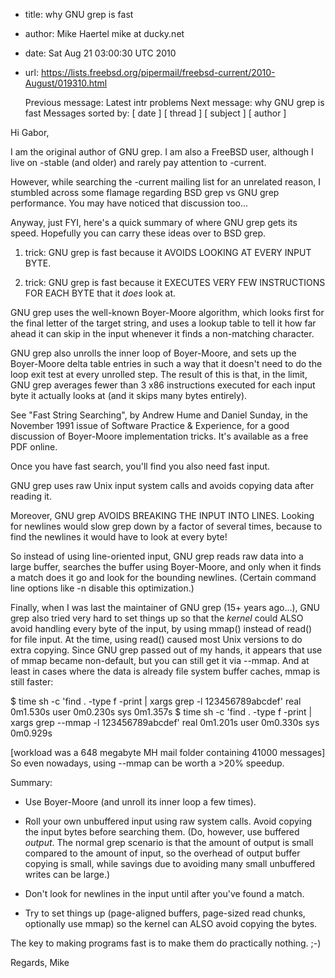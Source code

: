 * title: why GNU grep is fast
* author: Mike Haertel mike at ducky.net
* date: Sat Aug 21 03:00:30 UTC 2010
* url: https://lists.freebsd.org/pipermail/freebsd-current/2010-August/019310.html

    Previous message: Latest intr problems
    Next message: why GNU grep is fast
    Messages sorted by: [ date ] [ thread ] [ subject ] [ author ]

Hi Gabor,

I am the original author of GNU grep.  I am also a FreeBSD user,
although I live on -stable (and older) and rarely pay attention
to -current.

However, while searching the -current mailing list for an unrelated
reason, I stumbled across some flamage regarding BSD grep vs GNU grep
performance.  You may have noticed that discussion too...

Anyway, just FYI, here's a quick summary of where GNU grep gets
its speed.  Hopefully you can carry these ideas over to BSD grep.

1. trick: GNU grep is fast because it AVOIDS LOOKING AT
EVERY INPUT BYTE.

2. trick: GNU grep is fast because it EXECUTES VERY FEW
INSTRUCTIONS FOR EACH BYTE that it *does* look at.

GNU grep uses the well-known Boyer-Moore algorithm, which looks
first for the final letter of the target string, and uses a lookup
table to tell it how far ahead it can skip in the input whenever
it finds a non-matching character.

GNU grep also unrolls the inner loop of Boyer-Moore, and sets up
the Boyer-Moore delta table entries in such a way that it doesn't
need to do the loop exit test at every unrolled step.  The result
of this is that, in the limit, GNU grep averages fewer than 3 x86
instructions executed for each input byte it actually looks at
(and it skips many bytes entirely).

See "Fast String Searching", by Andrew Hume and Daniel Sunday,
in the November 1991 issue of Software Practice & Experience, for
a good discussion of Boyer-Moore implementation tricks.  It's
available as a free PDF online.

Once you have fast search, you'll find you also need fast input.

GNU grep uses raw Unix input system calls and avoids copying data
after reading it.

Moreover, GNU grep AVOIDS BREAKING THE INPUT INTO LINES.  Looking
for newlines would slow grep down by a factor of several times,
because to find the newlines it would have to look at every byte!

So instead of using line-oriented input, GNU grep reads raw data into
a large buffer, searches the buffer using Boyer-Moore, and only when
it finds a match does it go and look for the bounding newlines.
(Certain command line options like -n disable this optimization.)

Finally, when I was last the maintainer of GNU grep (15+ years ago...),
GNU grep also tried very hard to set things up so that the *kernel*
could ALSO avoid handling every byte of the input, by using mmap()
instead of read() for file input.  At the time, using read() caused
most Unix versions to do extra copying.  Since GNU grep passed out
of my hands, it appears that use of mmap became non-default, but you
can still get it via --mmap.  And at least in cases where the data
is already file system buffer caches, mmap is still faster:

  $ time sh -c 'find . -type f -print | xargs grep -l 123456789abcdef'
  real	0m1.530s
  user	0m0.230s
  sys	0m1.357s
  $ time sh -c 'find . -type f -print | xargs grep --mmap -l 123456789abcdef'
  real	0m1.201s
  user	0m0.330s
  sys	0m0.929s

[workload was a 648 megabyte MH mail folder containing 41000 messages]
So even nowadays, using --mmap can be worth a >20% speedup.

Summary:

- Use Boyer-Moore (and unroll its inner loop a few times).

- Roll your own unbuffered input using raw system calls.  Avoid copying
  the input bytes before searching them.  (Do, however, use buffered
  *output*.  The normal grep scenario is that the amount of output is
  small compared to the amount of input, so the overhead of output
  buffer copying is small, while savings due to avoiding many small
  unbuffered writes can be large.)

- Don't look for newlines in the input until after you've found a match.

- Try to set things up (page-aligned buffers, page-sized read chunks,
  optionally use mmap) so the kernel can ALSO avoid copying the bytes.

The key to making programs fast is to make them do practically nothing. ;-)

Regards,
	Mike

